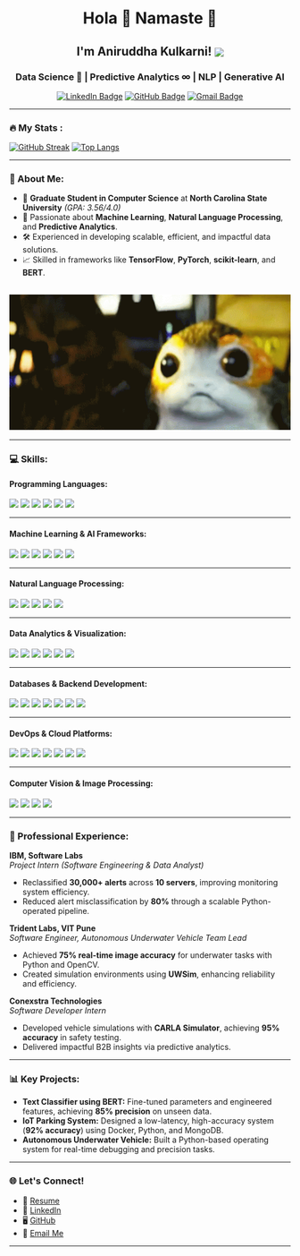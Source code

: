 <h1 align="center">Hola 👋 Namaste 🙏</h1>
<h2 align="center">I'm Aniruddha Kulkarni! <img align="center" src="https://66.media.tumblr.com/9e3cc0dc120a12857d45c1c805c3d125/tumblr_mfbfb2tnCO1rfjowdo1_500.gif" width="40"> </h2>
<h3 align="center"> Data Science 🔬 | Predictive Analytics ∞ | NLP | Generative AI</h3>

<p align="center">
  <a href="https://www.linkedin.com/in/aniruddhark/"><img src="https://img.shields.io/badge/LinkedIn-0077B5?style=for-the-badge&logo=linkedin&logoColor=white" alt="LinkedIn Badge"></a>
  <a href="https://github.com/akulka404/"><img src="https://img.shields.io/badge/GitHub-100000?style=for-the-badge&logo=github&logoColor=white" alt="GitHub Badge"></a>
  <a href="mailto:aniruddha.k1911@gmail.com"><img src="https://img.shields.io/badge/Gmail-D14836?style=for-the-badge&logo=gmail&logoColor=white" alt="Gmail Badge"></a>
</p>

---

### :fire: My Stats :

[![GitHub Streak](http://github-readme-streak-stats.herokuapp.com?user=akulka404&theme=dark&background=000000)](https://git.io/streak-stats)
[![Top Langs](https://github-readme-stats.vercel.app/api/top-langs/?username=akulka404&layout=compact&theme=vision-friendly-dark)](https://github.com/anuraghazra/github-readme-stats)

---

### 🚀 About Me:
- 🌟 **Graduate Student in Computer Science** at **North Carolina State University** *(GPA: 3.56/4.0)*  
- 🔧 Passionate about **Machine Learning**, **Natural Language Processing**, and **Predictive Analytics**.  
- 🛠️ Experienced in developing scalable, efficient, and impactful data solutions.  
- 📈 Skilled in frameworks like **TensorFlow**, **PyTorch**, **scikit-learn**, and **BERT**.  
<br>
<div align="center">
  <img src="https://raw.githubusercontent.com/akulka404/akulka404/main/tenor.gif" alt="Star Wars GIF" width="600">
</div>

---

### 💻 Skills:

#### **Programming Languages:**
[![](https://img.shields.io/badge/Python-0077B5?style=for-the-badge&logo=python&logoColor=white)](https://www.python.org/)
[![](https://img.shields.io/badge/R-276DC3?style=for-the-badge&logo=r&logoColor=white)](https://www.r-project.org/)
[![](https://img.shields.io/badge/SQL-4479A1?style=for-the-badge&logo=postgresql&logoColor=white)](https://www.postgresql.org/)
[![](https://img.shields.io/badge/C%2FC%2B%2B-00599C?style=for-the-badge&logo=cplusplus&logoColor=white)](https://isocpp.org/)
[![](https://img.shields.io/badge/Java-007396?style=for-the-badge&logo=java&logoColor=white)](https://www.java.com/)
[![](https://img.shields.io/badge/JavaScript-F7DF1E?style=for-the-badge&logo=javascript&logoColor=black)](https://developer.mozilla.org/en-US/docs/Web/JavaScript)

---

#### **Machine Learning & AI Frameworks:**
[![](https://img.shields.io/badge/TensorFlow-FF6F00?style=for-the-badge&logo=tensorflow&logoColor=white)](https://www.tensorflow.org/)
[![](https://img.shields.io/badge/PyTorch-EE4C2C?style=for-the-badge&logo=pytorch&logoColor=white)](https://pytorch.org/)
[![](https://img.shields.io/badge/Scikit--Learn-F7931E?style=for-the-badge&logo=scikitlearn&logoColor=white)](https://scikit-learn.org/)
[![](https://img.shields.io/badge/Keras-D00000?style=for-the-badge&logo=keras&logoColor=white)](https://keras.io/)
[![](https://img.shields.io/badge/XGBoost-AA00FF?style=for-the-badge&logo=xgboost&logoColor=white)](https://xgboost.readthedocs.io/)
[![](https://img.shields.io/badge/Hugging%20Face-FFCD00?style=for-the-badge&logo=huggingface&logoColor=black)](https://huggingface.co/)

---

#### **Natural Language Processing:**
[![](https://img.shields.io/badge/BERT-FF5733?style=for-the-badge&logo=bert&logoColor=white)](https://huggingface.co/transformers/)
[![](https://img.shields.io/badge/Spacy-09A3D5?style=for-the-badge&logo=spacy&logoColor=white)](https://spacy.io/)
[![](https://img.shields.io/badge/Transformers-FF5733?style=for-the-badge&logo=huggingface&logoColor=white)](https://huggingface.co/)
[![](https://img.shields.io/badge/NLTK-107C10?style=for-the-badge&logo=python&logoColor=white)](https://www.nltk.org/)
[![](https://img.shields.io/badge/Gensim-00BFFF?style=for-the-badge&logo=python&logoColor=white)](https://radimrehurek.com/gensim/)

---

#### **Data Analytics & Visualization:**
[![](https://img.shields.io/badge/Pandas-150458?style=for-the-badge&logo=pandas&logoColor=white)](https://pandas.pydata.org/)
[![](https://img.shields.io/badge/NumPy-013243?style=for-the-badge&logo=numpy&logoColor=white)](https://numpy.org/)
[![](https://img.shields.io/badge/Matplotlib-013243?style=for-the-badge&logo=python&logoColor=white)](https://matplotlib.org/)
[![](https://img.shields.io/badge/Seaborn-2C8E99?style=for-the-badge&logo=python&logoColor=white)](https://seaborn.pydata.org/)
[![](https://img.shields.io/badge/Plotly-3F4F75?style=for-the-badge&logo=plotly&logoColor=white)](https://plotly.com/)
[![](https://img.shields.io/badge/Tableau-E97627?style=for-the-badge&logo=tableau&logoColor=white)](https://www.tableau.com/)

---

#### **Databases & Backend Development:**
[![](https://img.shields.io/badge/PostgreSQL-336791?style=for-the-badge&logo=postgresql&logoColor=white)](https://www.postgresql.org/)
[![](https://img.shields.io/badge/MySQL-4479A1?style=for-the-badge&logo=mysql&logoColor=white)](https://www.mysql.com/)
[![](https://img.shields.io/badge/MongoDB-47A248?style=for-the-badge&logo=mongodb&logoColor=white)](https://www.mongodb.com/)
[![](https://img.shields.io/badge/Django-092E20?style=for-the-badge&logo=django&logoColor=white)](https://www.djangoproject.com/)
[![](https://img.shields.io/badge/FastAPI-009688?style=for-the-badge&logo=fastapi&logoColor=white)](https://fastapi.tiangolo.com/)
[![](https://img.shields.io/badge/Flask-000000?style=for-the-badge&logo=flask&logoColor=white)](https://flask.palletsprojects.com/)
[![](https://img.shields.io/badge/Redis-DC382D?style=for-the-badge&logo=redis&logoColor=white)](https://redis.io/)

---

#### **DevOps & Cloud Platforms:**
[![](https://img.shields.io/badge/AWS-232F3E?style=for-the-badge&logo=amazonaws&logoColor=white)](https://aws.amazon.com/)
[![](https://img.shields.io/badge/Heroku-430098?style=for-the-badge&logo=heroku&logoColor=white)](https://www.heroku.com/)
[![](https://img.shields.io/badge/Docker-2496ED?style=for-the-badge&logo=docker&logoColor=white)](https://www.docker.com/)
[![](https://img.shields.io/badge/Kubernetes-326CE5?style=for-the-badge&logo=kubernetes&logoColor=white)](https://kubernetes.io/)
[![](https://img.shields.io/badge/Git-F05032?style=for-the-badge&logo=git&logoColor=white)](https://git-scm.com/)
[![](https://img.shields.io/badge/GitHub-181717?style=for-the-badge&logo=github&logoColor=white)](https://github.com/)
[![](https://img.shields.io/badge/CI%2FCD-0078D4?style=for-the-badge&logo=azuredevops&logoColor=white)](https://en.wikipedia.org/wiki/CI/CD)

---

#### **Computer Vision & Image Processing:**
[![](https://img.shields.io/badge/OpenCV-5C3EE8?style=for-the-badge&logo=opencv&logoColor=white)](https://opencv.org/)
[![](https://img.shields.io/badge/YOLO-000000?style=for-the-badge&logo=yolo&logoColor=white)](https://github.com/ultralytics/yolov5)
[![](https://img.shields.io/badge/RCNN-FF5733?style=for-the-badge&logo=opencv&logoColor=white)](https://www.learnopencv.com/tag/rcnn/)
[![](https://img.shields.io/badge/Darknet-000080?style=for-the-badge&logo=opencv&logoColor=white)](https://pjreddie.com/darknet/)

---

### 🏢 Professional Experience:
**IBM, Software Labs**  
*Project Intern (Software Engineering & Data Analyst)*  
- Reclassified **30,000+ alerts** across **10 servers**, improving monitoring system efficiency.  
- Reduced alert misclassification by **80%** through a scalable Python-operated pipeline.  

**Trident Labs, VIT Pune**  
*Software Engineer, Autonomous Underwater Vehicle Team Lead*  
- Achieved **75% real-time image accuracy** for underwater tasks with Python and OpenCV.  
- Created simulation environments using **UWSim**, enhancing reliability and efficiency.  

**Conexstra Technologies**  
*Software Developer Intern*  
- Developed vehicle simulations with **CARLA Simulator**, achieving **95% accuracy** in safety testing.  
- Delivered impactful B2B insights via predictive analytics.  

---

### 📊 Key Projects:
- **Text Classifier using BERT:** Fine-tuned parameters and engineered features, achieving **85% precision** on unseen data.  
- **IoT Parking System:** Designed a low-latency, high-accuracy system (**92% accuracy**) using Docker, Python, and MongoDB.  
- **Autonomous Underwater Vehicle:** Built a Python-based operating system for real-time debugging and precision tasks.  

---

### 🌐 Let's Connect!
- 💼 [Resume](https://github.com/akulka404/akulka404/blob/main/Resume-Aniruddha%20Kulkarni.pdf)
- 🔗 [LinkedIn](https://www.linkedin.com/in/aniruddhark/)
- 🖥️ [GitHub](https://github.com/akulka404)
- 📧 [Email Me](mailto:akulka24@ncsu.edu)

---

<!-- ### 🛠️ Tools & Technologies I Use:
<div align="center">
  <a href="https://www.python.org/"><img src="https://img.shields.io/badge/Python-0077B5?style=for-the-badge&logo=python&logoColor=white" alt="Python"></a>
  <a href="https://www.r-project.org/"><img src="https://img.shields.io/badge/R-276DC3?style=for-the-badge&logo=r&logoColor=white" alt="R"></a>
  <a href="https://www.tensorflow.org/"><img src="https://img.shields.io/badge/TensorFlow-FF6F00?style=for-the-badge&logo=tensorflow&logoColor=white" alt="TensorFlow"></a>
  <a href="https://pytorch.org/"><img src="https://img.shields.io/badge/PyTorch-EE4C2C?style=for-the-badge&logo=pytorch&logoColor=white" alt="PyTorch"></a>
  <a href="https://www.docker.com/"><img src="https://img.shields.io/badge/Docker-2496ED?style=for-the-badge&logo=docker&logoColor=white" alt="Docker"></a>
</div> -->

